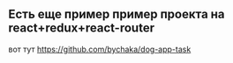 ## Есть еще пример пример проекта на react+redux+react-router
вот тут https://github.com/bychaka/dog-app-task

